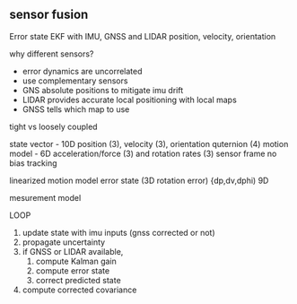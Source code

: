 ## sensor fusion

Error state EKF with IMU, GNSS and LIDAR
position, velocity, orientation

why different sensors?

- error dynamics are uncorrelated
- use complementary sensors
- GNS absolute positions to mitigate imu drift
- LIDAR provides accurate local positioning with local maps
- GNSS tells which map to use

tight vs loosely coupled

state vector - 10D position (3), velocity (3), orientation quternion (4)
motion model - 6D acceleration/force (3) and rotation rates (3) sensor frame
no bias tracking

linearized motion model
error state (3D rotation error) {dp,dv,dphi) 9D

mesurement model

LOOP

1. update state with imu inputs (gnss corrected or not)
2. propagate uncertainty
3. if GNSS or LIDAR available,
   1. compute Kalman gain
   2. compute error state
   3. correct predicted state
4. compute corrected covariance
